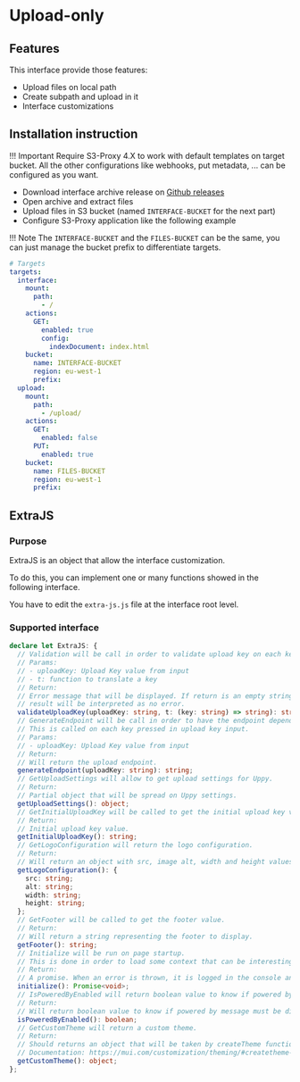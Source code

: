 # Upload-only

## Features

This interface provide those features:

- Upload files on local path
- Create subpath and upload in it
- Interface customizations

## Installation instruction

<!-- prettier-ignore-start -->
!!! Important
    Require S3-Proxy 4.X to work with default templates on target bucket.
    All the other configurations like webhooks, put metadata, ... can be configured as you want.
<!-- prettier-ignore-end -->

- Download interface archive release on <a href="https://github.com/oxyno-zeta/s3-proxy-interfaces/releases" target="_blank">Github releases</a>
- Open archive and extract files
- Upload files in S3 bucket (named `INTERFACE-BUCKET` for the next part)
- Configure S3-Proxy application like the following example

<!-- prettier-ignore-start -->
!!! Note
    The `INTERFACE-BUCKET` and the `FILES-BUCKET` can be the same, you can just manage the bucket prefix to differentiate targets.
<!-- prettier-ignore-end -->

```yaml
# Targets
targets:
  interface:
    mount:
      path:
        - /
    actions:
      GET:
        enabled: true
        config:
          indexDocument: index.html
    bucket:
      name: INTERFACE-BUCKET
      region: eu-west-1
      prefix:
  upload:
    mount:
      path:
        - /upload/
    actions:
      GET:
        enabled: false
      PUT:
        enabled: true
    bucket:
      name: FILES-BUCKET
      region: eu-west-1
      prefix:
```

## ExtraJS

### Purpose

ExtraJS is an object that allow the interface customization.

To do this, you can implement one or many functions showed in the following interface.

You have to edit the `extra-js.js` file at the interface root level.

### Supported interface

```typescript
declare let ExtraJS: {
  // Validation will be call in order to validate upload key on each key pressed
  // Params:
  // - uploadKey: Upload Key value from input
  // - t: function to translate a key
  // Return:
  // Error message that will be displayed. If return is an empty string,
  // result will be interpreted as no error.
  validateUploadKey(uploadKey: string, t: (key: string) => string): string;
  // GenerateEndpoint will be call in order to have the endpoint depending on upload key
  // This is called on each key pressed in upload key input.
  // Params:
  // - uploadKey: Upload Key value from input
  // Return:
  // Will return the upload endpoint.
  generateEndpoint(uploadKey: string): string;
  // GetUploadSettings will allow to get upload settings for Uppy.
  // Return:
  // Partial object that will be spread on Uppy settings.
  getUploadSettings(): object;
  // GetInitialUploadKey will be called to get the initial upload key value.
  // Return:
  // Initial upload key value.
  getInitialUploadKey(): string;
  // GetLogoConfiguration will return the logo configuration.
  // Return:
  // Will return an object with src, image alt, width and height values.
  getLogoConfiguration(): {
    src: string;
    alt: string;
    width: string;
    height: string;
  };
  // GetFooter will be called to get the footer value.
  // Return:
  // Will return a string representing the footer to display.
  getFooter(): string;
  // Initialize will be run on page startup.
  // This is done in order to load some context that can be interesting to you for another function.
  // Return:
  // A promise. When an error is thrown, it is logged in the console and an error message is displayed.
  initialize(): Promise<void>;
  // IsPoweredByEnabled will return boolean value to know if powered by message must be display.
  // Return:
  // Will return boolean value to know if powered by message must be display.
  isPoweredByEnabled(): boolean;
  // GetCustomTheme will return a custom theme.
  // Return:
  // Should returns an object that will be taken by createTheme function.
  // Documentation: https://mui.com/customization/theming/#createtheme-options-args-theme
  getCustomTheme(): object;
};
```

